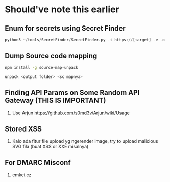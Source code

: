 # Should've note this earlier

## Enum for secrets using Secret Finder
```python
python3 ~/tools/SecretFinder/SecretFinder.py -i https://[target] -e -o cli | tee secretfinder.log
```

## Dump Source code mapping
```bash
npm install -g source-map-unpack

unpack <output folder> <sc mapnya>
```

## Finding API Params on Some Random API Gateway (THIS IS IMPORTANT)
1. Use Arjun
https://github.com/s0md3v/Arjun/wiki/Usage


## Stored XSS
1. Kalo ada fitur file upload yg ngerender image, try to upload malicious SVG fila (buat XSS or XXE misalnya)


## For DMARC Misconf
1. emkei.cz







